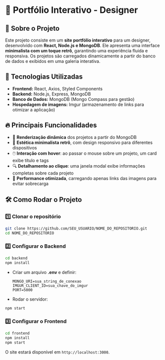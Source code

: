 # 📌 Portfólio Interativo - Designer

## 🌟 Sobre o Projeto
Este projeto consiste em um **site portfólio interativo** para um designer, desenvolvido com **React, Node.js e MongoDB**. Ele apresenta uma interface **minimalista com um toque retrô**, garantindo uma experiência fluida e responsiva. Os projetos são carregados dinamicamente a partir do banco de dados e exibidos em uma galeria interativa.

## 🚀 Tecnologias Utilizadas
- **Frontend:** React, Axios, Styled Components
- **Backend:** Node.js, Express, MongoDB
- **Banco de Dados:** MongoDB (Mongo Compass para gestão)
- **Hospedagem de imagens:** Imgur (armazenamento de links para otimizar a aplicação)

## 🔥 Principais Funcionalidades
- 📂 **Renderização dinâmica** dos projetos a partir do MongoDB
- 🎨 **Estética minimalista retrô**, com design responsivo para diferentes dispositivos
- 🖱️ **Interação com hover**: ao passar o mouse sobre um projeto, um card exibe título e tags
- 🔍 **Detalhamento ao clique**: uma janela modal exibe informações completas sobre cada projeto
- 🚀 **Performance otimizada**, carregando apenas links das imagens para evitar sobrecarga

## 🛠️ Como Rodar o Projeto
### 1️⃣ Clonar o repositório
```bash
git clone https://github.com/SEU_USUARIO/NOME_DO_REPOSITORIO.git
cd NOME_DO_REPOSITORIO
```

### 2️⃣ Configurar o Backend
```bash
cd backend
npm install
```
- Criar um arquivo **.env** e definir:
  ```env
  MONGO_URI=sua_string_de_conexao
  IMGUR_CLIENT_ID=sua_chave_do_imgur
  PORT=5000
  ```
- Rodar o servidor:
```bash
npm start
```

### 3️⃣ Configurar o Frontend
```bash
cd frontend
npm install
npm start
```
O site estará disponível em `http://localhost:3000`.



